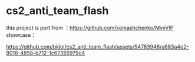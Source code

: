 # cs2_anti_team_flash
this project is port from ：https://github.com/komashchenko/MiniVIP  
showcase：  

https://github.com/bklol/cs2_anti_team_flash/assets/54763946/a683a4e2-8016-4858-b712-1c67355979c4

